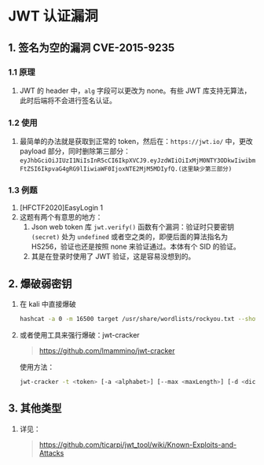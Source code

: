 # JWT 认证漏洞

## 1. 签名为空的漏洞 CVE-2015-9235

### 1.1 原理

1. JWT 的 header 中，`alg` 字段可以更改为 none。有些 JWT 库支持无算法，此时后端将不会进行签名认证。

### 1.2 使用

1. 最简单的办法就是获取到正常的 token，然后在：`https://jwt.io/` 中，更改 payload 部分，同时删除第三部分：
    `eyJhbGciOiJIUzI1NiIsInR5cCI6IkpXVCJ9.eyJzdWIiOiIxMjM0NTY3ODkwIiwibmFtZSI6IkpvaG4gRG9lIiwiaWF0IjoxNTE2MjM5MDIyfQ.(这里缺少第三部分)`

### 1.3 例题

1. [HFCTF2020]EasyLogin 1
2. 这题有两个有意思的地方：
    1. Json web token 库 `jwt.verify()` 函数有个漏洞：验证时只要密钥 `(secret)` 处为 `undefined` 或者空之类的，即便后面的算法指名为 HS256，验证也还是按照 none 来验证通过。本体有个 SID 的验证。
    2. 其是在登录时使用了 JWT 验证，这是容易没想到的。

## 2. 爆破弱密钥

1. 在 kali 中直接爆破
    ```bash
    hashcat -a 0 -m 16500 target /usr/share/wordlists/rockyou.txt --show
    ```
    
2. 或者使用工具来强行爆破：jwt-cracker

    > https://github.com/lmammino/jwt-cracker

    使用方法：
    ```bash
    jwt-cracker -t <token> [-a <alphabet>] [--max <maxLength>] [-d <dictionaryFilePath>] [-f]
    ```

## 3. 其他类型

1. 详见：

    > https://github.com/ticarpi/jwt_tool/wiki/Known-Exploits-and-Attacks

